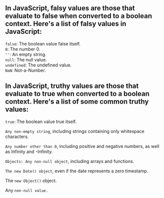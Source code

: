 
## In JavaScript, falsy values are those that evaluate to false when converted to a boolean context. Here's a list of falsy values in JavaScript:

```false```: The boolean value false itself.
<br />
```0```: The number 0.
<br />
```''```: An empty string.
<br />
```null```: The null value.
<br />
```undefined```: The undefined value.
<br />
```NaN```: Not-a-Number.
<br />

## In JavaScript, truthy values are those that evaluate to true when converted to a boolean context. Here's a list of some common truthy values:

```true```: The boolean value true itself.

```Any non-empty string```, including strings containing only whitespace characters.

```Any number other than 0```, including positive and negative numbers, as well as Infinity and -Infinity.

```Objects: Any non-null object```, including arrays and functions.

```The new Date() object```, even if the date represents a zero timestamp.

The ```new Object()``` object.

Any ```non-null value.```